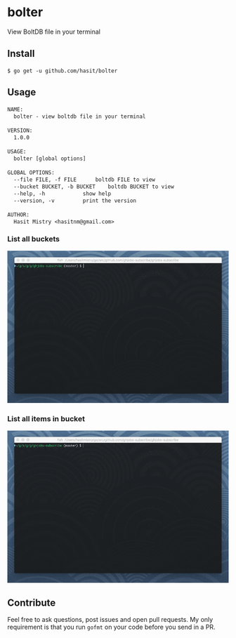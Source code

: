 # bolter

View BoltDB file in your terminal

## Install

```
$ go get -u github.com/hasit/bolter
```

## Usage

```
NAME:
  bolter - view boltdb file in your terminal

VERSION:
  1.0.0

USAGE:
  bolter [global options]

GLOBAL OPTIONS:
  --file FILE, -f FILE		boltdb FILE to view
  --bucket BUCKET, -b BUCKET	boltdb BUCKET to view
  --help, -h			show help
  --version, -v			print the version

AUTHOR:
  Hasit Mistry <hasitnm@gmail.com>
```

### List all buckets

![List all buckets](assets/listbuckets.gif)

### List all items in bucket

![List all items](assets/viewbucket.gif)

## Contribute

Feel free to ask questions, post issues and open pull requests. My only requirement is that you run `gofmt` on your code before you send in a PR.